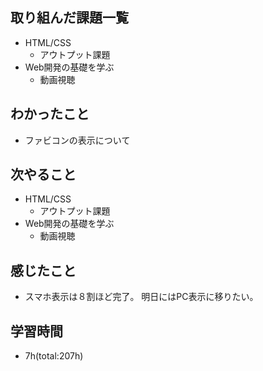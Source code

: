## 取り組んだ課題一覧
- HTML/CSS
    - アウトプット課題
- Web開発の基礎を学ぶ
    - 動画視聴

## わかったこと
- ファビコンの表示について

## 次やること
- HTML/CSS
    - アウトプット課題
- Web開発の基礎を学ぶ
    - 動画視聴

## 感じたこと
- スマホ表示は８割ほど完了。
  明日にはPC表示に移りたい。

## 学習時間
- 7h(total:207h)
